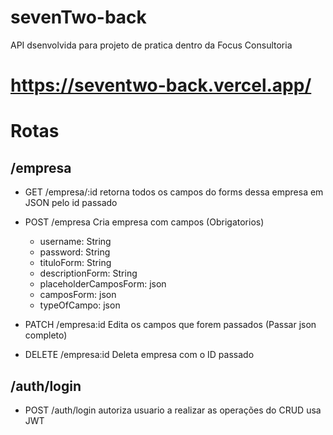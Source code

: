 # sevenTwo-back
API dsenvolvida para projeto de pratica dentro da Focus Consultoria

# https://seventwo-back.vercel.app/

# Rotas
## /empresa
- GET /empresa/:id retorna todos os campos do forms dessa empresa em JSON pelo id passado

- POST /empresa Cria empresa com campos (Obrigatorios)
    - username: String
    - password: String
    - tituloForm: String
    - descriptionForm: String
    - placeholderCamposForm: json
    - camposForm: json
    - typeOfCampo: json

- PATCH /empresa:id Edita os campos que forem passados (Passar json completo)

- DELETE /empresa:id Deleta empresa com o ID passado

## /auth/login

- POST /auth/login autoriza usuario a realizar as operações do CRUD usa JWT